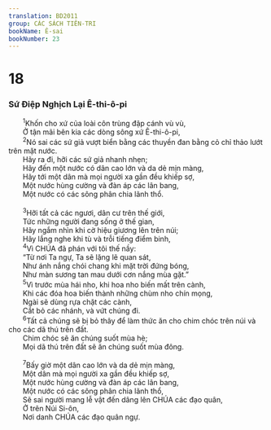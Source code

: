 ```yaml
---
translation: BD2011
group: CÁC SÁCH TIÊN-TRI
bookName: Ê-sai 
bookNumber: 23
---
```


<div class="title"><h1>18</h1><h3>Sứ Ðiệp Nghịch Lại Ê-thi-ô-pi</h3></div>
<span class="verse es_18_1">  <sup>1</sup>Khốn cho xứ của loài côn trùng đập cánh vù vù,<br/>  Ở tận mãi bên kia các dòng sông xứ Ê-thi-ô-pi, <br/></span>
<span class="verse es_18_2">  <sup>2</sup>Nó sai các sứ giả vượt biển bằng các thuyền đan bằng cỏ chỉ thảo lướt trên mặt nước.<br/>  Hãy ra đi, hỡi các sứ giả nhanh nhẹn;<br/>  Hãy đến một nước có dân cao lớn và da dẻ mịn màng,<br/>  Hãy tới một dân mà mọi người xa gần đều khiếp sợ,<br/>  Một nước hùng cường và đàn áp các lân bang,<br/>  Một nước có các sông phân chia lãnh thổ.<br/><br/></span>
<span class="verse es_18_3">  <sup>3</sup>Hỡi tất cả các ngươi, dân cư trên thế giới,<br/>  Tức những người đang sống ở thế gian,<br/>  Hãy ngắm nhìn khi cờ hiệu giương lên trên núi;<br/>  Hãy lắng nghe khi tù và trỗi tiếng điểm binh,<br/></span>
<span class="verse es_18_4">  <sup>4</sup>Vì CHÚA đã phán với tôi thế nầy: <br/>  “Từ nơi Ta ngự, Ta sẽ lặng lẽ quan sát,<br/>  Như ánh nắng chói chang khi mặt trời đứng bóng,<br/>  Như màn sương tan mau dưới cơn nắng mùa gặt.”<br/></span>
<span class="verse es_18_5">  <sup>5</sup>Vì trước mùa hái nho, khi hoa nho biến mất trên cành,<br/>  Khi các đóa hoa biến thành những chùm nho chín mọng,<br/>  Ngài sẽ dùng rựa chặt các cành,<br/>  Cắt bỏ các nhánh, và vứt chúng đi.<br/></span>
<span class="verse es_18_6">  <sup>6</sup>Tất cả chúng sẽ bị bỏ thây để làm thức ăn cho chim chóc trên núi và cho các dã thú trên đất.<br/>  Chim chóc sẽ ăn chúng suốt mùa hè;<br/>  Mọi dã thú trên đất sẽ ăn chúng suốt mùa đông.<br/><br/></span>
<span class="verse es_18_7">  <sup>7</sup>Bấy giờ một dân cao lớn và da dẻ mịn màng,<br/>  Một dân mà mọi người xa gần đều khiếp sợ,<br/>  Một nước hùng cường và đàn áp các lân bang,<br/>  Một nước có các sông phân chia lãnh thổ,<br/>  Sẽ sai người mang lễ vật đến dâng lên CHÚA các đạo quân,<br/>  Ở trên Núi Si-ôn,<br/>  Nơi danh CHÚA các đạo quân ngự.<br/></span>

